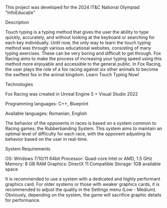 This project was developed for the 2024 IT&C National Olympiad "InfoEducație"

Description

Touch typing is a typing method that gives the user the ability to type quickly, accurately, and without looking at the keyboard or searching for each key individually.
Until now, the only way to learn the touch typing method was through various educational websites, consisting of many typing exercises. These can be very boring and difficult to get through.
Fox Racing aims to make the process of increasing your typing speed using this method more enjoyable and accessible to the general public.
In Fox Racing, the user plays the role of a fox racing against six other animals to become the swiftest fox in the animal kingdom.
Learn Touch Typing Now!

Technologies

Fox Racing was created in Unreal Engine 5 + Visual Studio 2022

Programming languages: C++, Blueprint

Available languages: Romanian, English

The behavior of the opponents in races is based on a system common to Racing games: the Rubberbanding System. This system aims to maintain an optimal level of difficulty for each race, with the opponent adjusting its behavior based on the user in real-time.

System Requirements

OS: Windows 7/10/11 64bit
Processor: Quad-core Intel or AMD, 1.5 GHz
Memory: 8 GB RAM
Graphics: DirectX 11 Compatible
Storage: 1GB available space

It is recommended to use a system with a dedicated and highly performant graphics card.
For older systems or those with weaker graphics cards, it is recommended to adjust the quality in the Settings menu (Low - Medium).
Obviously, depending on the system, the game will sacrifice graphic details for performance.
